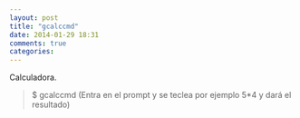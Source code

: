 ```yaml
---
layout: post
title: "gcalccmd"
date: 2014-01-29 18:31
comments: true
categories: 
---
```

Calculadora.

>$ gcalccmd (Entra en el prompt y se teclea por ejemplo 5*4 y dará el resultado)


